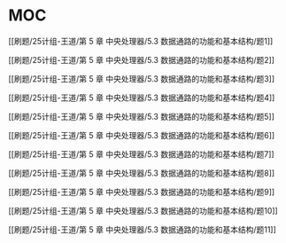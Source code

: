 # MOC

[[刷题/25计组-王道/第 5 章 中央处理器/5.3 数据通路的功能和基本结构/题1]]

[[刷题/25计组-王道/第 5 章 中央处理器/5.3 数据通路的功能和基本结构/题2]]

[[刷题/25计组-王道/第 5 章 中央处理器/5.3 数据通路的功能和基本结构/题3]]

[[刷题/25计组-王道/第 5 章 中央处理器/5.3 数据通路的功能和基本结构/题4]]

[[刷题/25计组-王道/第 5 章 中央处理器/5.3 数据通路的功能和基本结构/题5]]

[[刷题/25计组-王道/第 5 章 中央处理器/5.3 数据通路的功能和基本结构/题6]]

[[刷题/25计组-王道/第 5 章 中央处理器/5.3 数据通路的功能和基本结构/题7]]

[[刷题/25计组-王道/第 5 章 中央处理器/5.3 数据通路的功能和基本结构/题8]]

[[刷题/25计组-王道/第 5 章 中央处理器/5.3 数据通路的功能和基本结构/题9]]

[[刷题/25计组-王道/第 5 章 中央处理器/5.3 数据通路的功能和基本结构/题10]]

[[刷题/25计组-王道/第 5 章 中央处理器/5.3 数据通路的功能和基本结构/题11]]
